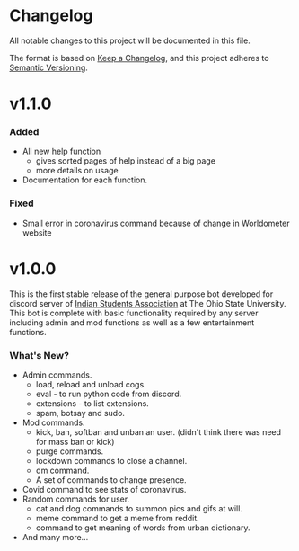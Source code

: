 # Changelog

All notable changes to this project will be documented in this file.

The format is based on [Keep a Changelog](https://keepachangelog.com/en/1.0.0/),
and this project adheres to [Semantic Versioning](https://semver.org/spec/v2.0.0.html).

# v1.1.0

### Added

- All new help function
  - gives sorted pages of help instead of a big page
  - more details on usage
- Documentation for each function.

### Fixed

- Small error in coronavirus command because of change in Worldometer website

# v1.0.0

This is the first stable release of the general purpose bot developed for discord server of [Indian Students Association](https://www.isaosu.com) at The Ohio State University. This bot is complete with basic functionality required by any server including admin and mod functions as well as a few entertainment functions.

### What's New?

- Admin commands.
  - load, reload and unload cogs.
  - eval - to run python code from discord.
  - extensions -  to list extensions.
  - spam, botsay and sudo.
- Mod commands.
  - kick, ban, softban and unban an user. (didn't think there was need for mass ban or kick)
  - purge commands.
  - lockdown commands to close a channel.
  - dm command.
  - A set of commands to change presence.
- Covid command to see stats of coronavirus.
- Random commands for user.
  - cat and dog commands to summon pics and gifs at will.
  - meme command to get a meme from reddit.
  - command to get meaning of words from urban dictionary.
- And many more...
